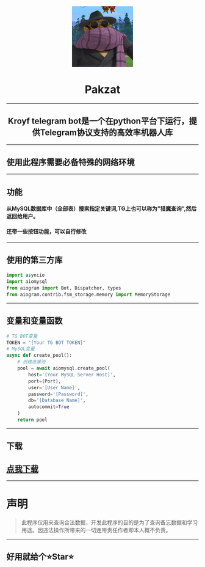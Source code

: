 <div align="center">
   <img width="160" src="img\logo.png" alt="logo"></br>

   <h1 width="95" align="center">Pakzat</h1>



----



## Kroyf telegram bot是一个在python平台下运行，提供Telegram协议支持的高效率机器人库



</div>

------
## 使用此程序需要必备特殊的网络环境
------

## 功能

#### 从MySQL数据库中（全部表）搜索指定关键词,TG上也可以称为"猎魔查询",然后返回给用户。

#### 还带一些按钮功能，可以自行修改

------

## 使用的第三方库

```python
import asyncio
import aiomysql
from aiogram import Bot, Dispatcher, types
from aiogram.contrib.fsm_storage.memory import MemoryStorage
```

------

## 变量和变量函数

```python
# TG BOT变量
TOKEN = "[Your TG BOT TOKEN]"
# MySQL变量
async def create_pool():
    # 创建连接池
    pool = await aiomysql.create_pool(
        host='[Your MySQL Server Host]',
        port=[Port],
        user='[User Name]',
        password='[Password]',
        db='[Database Name]',
        autocommit=True
    )
    return pool
```

------

## 下载

## <a href="https://github.com/pake0224/tg_bot/blob/main/Kroyf_TG-BOT.py">点我下载</a>



------



# 声明

> 此程序仅用来查询合法数据，开发此程序的目的是为了查询备忘数据和学习用途。因违法操作所带来的一切连带责任作者即本人概不负责。

------

## 好用就给个⭐Star⭐
